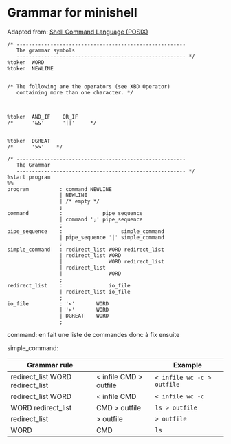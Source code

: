# Grammar for minishell

Adapted from: [Shell Command Language (POSIX)](https://pubs.opengroup.org/onlinepubs/9699919799.2018edition/utilities/V3_chap02.html)

```
/* -------------------------------------------------------
   The grammar symbols
   ------------------------------------------------------- */
%token  WORD
%token  NEWLINE


/* The following are the operators (see XBD Operator)
   containing more than one character. */



%token  AND_IF    OR_IF
/*      '&&'      '||'     */


%token  DGREAT
/*      '>>'    */

/* -------------------------------------------------------
   The Grammar
   ------------------------------------------------------- */
%start program
%%
program          : command NEWLINE
                 | NEWLINE
                 | /* empty */
                 ;
command          :             pipe_sequence
                 | command ';' pipe_sequence
                 ;
pipe_sequence    :                   simple_command
                 | pipe_sequence '|' simple_command
                 ;
simple_command   : redirect_list WORD redirect_list
                 | redirect_list WORD
                 |               WORD redirect_list
                 | redirect_list
                 |               WORD
                 ;
redirect_list    :               io_file
                 | redirect_list io_file
                 ;
io_file          : '<'       WORD
                 | '>'       WORD
                 | DGREAT    WORD
                 ;
```

command: en fait une liste de commandes donc à fix ensuite  

simple_command:  

| Grammar rule                     |                        | Example                    |
| -------------------------------- | ---------------------- | -------------------------- |
| redirect_list WORD redirect_list | < infile CMD > outfile | `< infile wc -c > outfile` |
| redirect_list WORD               | < infile CMD           | `< infile wc -c`           |
| WORD redirect_list               | CMD > outfile          | `ls > outfile`             |
| redirect_list                    | > outfile              | `> outfile`                |
| WORD                             | CMD                    | `ls`                       |

